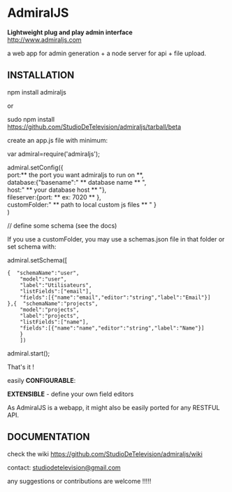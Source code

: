 AdmiralJS
===========
**Lightweight plug and play admin interface**  
http://www.admiraljs.com

a web app for admin generation + a node server for api + file upload.

## INSTALLATION


npm install admiraljs  
  
or  
  
sudo npm install https://github.com/StudioDeTelevision/admiraljs/tarball/beta  
  
create an app.js file with minimum:  
  
var admiral=require('admiraljs');  
  
admiral.setConfig({   
	port:** the port you want admiraljs to run on **,  
	database:{"basename":" ** database name ** ",  
		      host:" ** your database host ** "},  
	fileserver:{port: ** ex: 7020 ** },  
  customFolder:" ** path to local custom js files ** "
}  
)  
  
// define some schema (see the docs)  

If you use a customFolder, you may use a schemas.json file in that folder
or set schema with:
  
admiral.setSchema([  
  
	{  "schemaName":"user",  
	    "model":"user",  
		"label":"Utilisateurs",  
		"listFields":["email"],  
		"fields":[{"name":"email","editor":"string","label":"Email"}]  
	},{  "schemaName":"projects",  
		"model":"projects",  
		"label":"projects",  
		"listFields":["name"],  
		"fields":[{"name":"name","editor":"string","label":"Name"}]  
		}  
		])  
  
admiral.start();  
  
That's it !  
  
easily **CONFIGURABLE**:  
  
**EXTENSIBLE** - define your own field editors  

As AdmiralJS is a webapp, it might also be easily ported for any RESTFUL API.


## DOCUMENTATION
check the wiki
https://github.com/StudioDeTelevision/admiraljs/wiki

contact: studiodetelevision@gmail.com  

any suggestions or contributions are welcome !!!!!   

